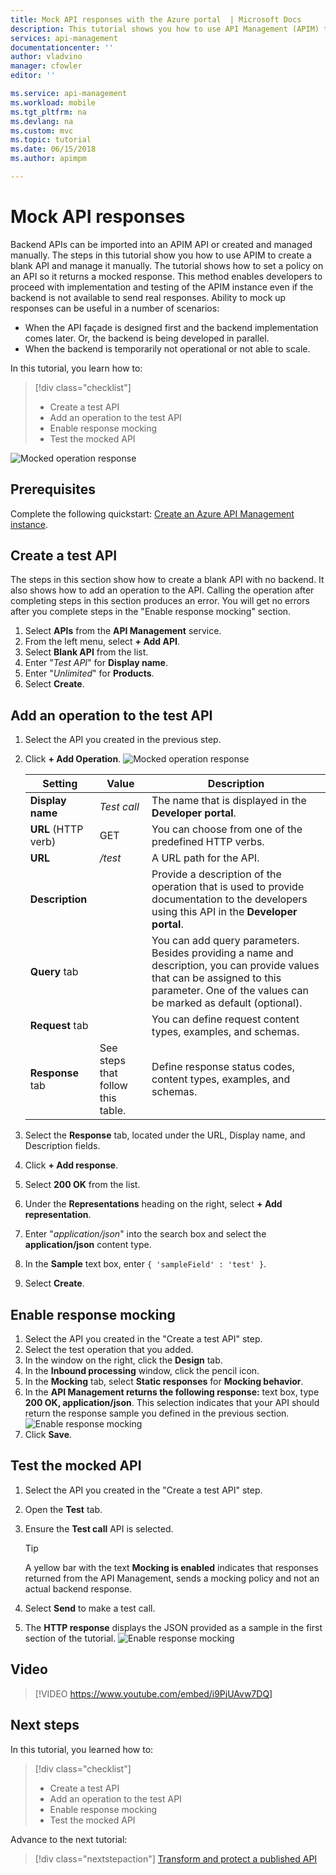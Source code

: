 ```yaml
---
title: Mock API responses with the Azure portal  | Microsoft Docs
description: This tutorial shows you how to use API Management (APIM) to set a policy on an API so it returns a mocked response. This method endables developers to proceed with implementation and testing of the API Management instance in case the backend is not available to send real responses.
services: api-management
documentationcenter: ''
author: vladvino
manager: cfowler
editor: ''

ms.service: api-management
ms.workload: mobile
ms.tgt_pltfrm: na
ms.devlang: na
ms.custom: mvc
ms.topic: tutorial
ms.date: 06/15/2018
ms.author: apimpm

---
```

# Mock API responses

Backend APIs can be imported into an APIM API or created and managed manually. The steps in this tutorial show you how to use APIM to create a blank API and manage it manually. The tutorial shows how to set a policy on an API so it returns a mocked response. This method enables developers to proceed with implementation and testing of the APIM instance even if the backend is not available to send real responses. Ability to mock up responses can be useful in a number of scenarios:

+ When the API façade is designed first and the backend implementation comes later. Or, the backend is being developed in parallel.
+ When the backend is temporarily not operational or not able to scale.

In this tutorial, you learn how to:

> [!div class="checklist"]
> * Create a test API 
> * Add an operation to the test API
> * Enable response mocking
> * Test the mocked API

![Mocked operation response](./media/mock-api-responses/mock-api-responses01.png)

## Prerequisites

Complete the following quickstart: [Create an Azure API Management instance](get-started-create-service-instance.md).

## Create a test API 

The steps in this section show how to create a blank API with no backend. It also shows how to add an operation to the API. Calling the operation after completing steps in this section produces an error. You will get no errors after you complete steps in the "Enable response mocking" section.

1. Select **APIs** from the **API Management** service.
2. From the left menu, select **+ Add API**.
3. Select **Blank API** from the list.
4. Enter "*Test API*" for **Display name**.
5. Enter "*Unlimited*" for **Products**.
6. Select **Create**.

## Add an operation to the test API

1. Select the API you created in the previous step.
2. Click **+ Add Operation**.
    ![Mocked operation response](./media/mock-api-responses/mock-api-responses-add-operation.png)

    |Setting|Value|Description|
    |---|---|---|
    |**Display name**|*Test call*|The name that is displayed in the **Developer portal**.|
    |**URL** (HTTP verb)|GET|You can choose from one of the predefined HTTP verbs.|
    |**URL** |*/test*|A URL path for the API. |
    |**Description**||Provide a description of the operation that is used to provide documentation to the developers using this API in the **Developer portal**.|
    |**Query** tab||You can add query parameters. Besides providing a name and description, you can provide values that can be assigned to this parameter. One of the values can be marked as default (optional).|
    |**Request** tab||You can define request content types, examples, and schemas. |
    |**Response** tab|See steps that follow this table.|Define response status codes, content types, examples, and schemas.|

3. Select the **Response** tab, located under the URL, Display name, and Description fields.
4. Click **+ Add response**.
5. Select **200 OK** from the list.
6. Under the **Representations** heading on the right, select **+ Add representation**.
7. Enter "*application/json*" into the search box and select the **application/json** content type.
8. In the **Sample** text box, enter  `{ 'sampleField' : 'test' }`.
9. Select **Create**.

## Enable response mocking

1. Select the API you created in the "Create a test API" step.
2. Select the test operation that you added.
3. In the window on the right, click the **Design** tab.
4. In the **Inbound processing** window, click the pencil icon.
5. In the **Mocking** tab, select **Static responses** for **Mocking behavior**.
6. In the **API Management returns the following response:** text box, type **200 OK, application/json**. This selection indicates that your API should return the response sample you defined in the previous section.
    ![Enable response mocking](./media/mock-api-responses/mock-api-responses-set-mocking.png)
7. Click **Save**.

## Test the mocked API

1. Select the API you created in the "Create a test API" step.
2. Open the **Test** tab.
3. Ensure the **Test call** API is selected.

    > [!TIP]
    > A yellow bar with the text **Mocking is enabled** indicates that responses returned from the API Management, sends a mocking policy and not an actual backend response.

4. Select **Send** to make a test call.
5. The **HTTP response** displays the JSON provided as a sample in the first section of the tutorial.
    ![Enable response mocking](./media/mock-api-responses/mock-api-responses-test-response.png)

## Video

> [!VIDEO https://www.youtube.com/embed/i9PjUAvw7DQ]
> 
> 

## Next steps
In this tutorial, you learned how to:

> [!div class="checklist"]
> * Create a test API
> * Add an operation to the test API
> * Enable response mocking
> * Test the mocked API

Advance to the next tutorial:

> [!div class="nextstepaction"]
> [Transform and protect a published API](transform-api.md)
